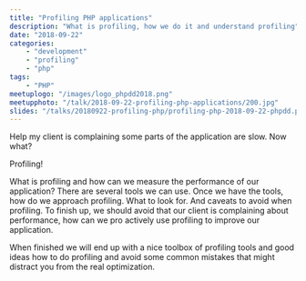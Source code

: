 ```yaml
---
title: "Profiling PHP applications"
description: "What is profiling, how we do it and understand profiling"
date: "2018-09-22"
categories:
    - "development"
    - "profiling"
    - "php"
tags:
    - "PHP"
meetuplogo: "/images/logo_phpdd2018.png"
meetupphoto: "/talk/2018-09-22-profiling-php-applications/200.jpg"
slides: "/talks/20180922-profiling-php/profiling-php-2018-09-22-phpdd.pdf"
---
```


Help my client is complaining some parts of the application are slow. Now what?

<!--more-->

Profiling!

What is profiling and how can we measure the performance of our application?
There are several tools we can use. Once we have the tools, how do we approach
profiling. What to look for. And caveats to avoid when profiling. To finish up,
we should avoid that our client is complaining about performance, how can we
pro actively use profiling to improve our application.

When finished we will end up with a nice toolbox of profiling tools and good
ideas how to do profiling and avoid some common mistakes that might distract
you from the real optimization.
